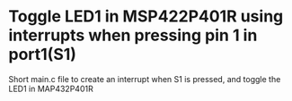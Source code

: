 # Toggle LED1 in MSP422P401R using interrupts when pressing pin 1 in port1(S1)
Short main.c file to create an interrupt when S1 is pressed, and toggle the LED1 in MAP432P401R
